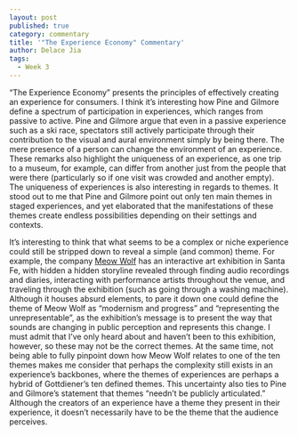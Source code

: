 ```yaml
---
layout: post
published: true
category: commentary
title: '"The Experience Economy" Commentary'
author: Delace Jia
tags:
  - Week 3
---
```

“The Experience Economy” presents the principles of effectively creating an experience for consumers. I think it’s interesting how Pine and Gilmore define a spectrum of participation in experiences, which ranges from passive to active. Pine and Gilmore argue that even in a passive experience such as a ski race, spectators still actively participate through their contribution to the visual and aural environment simply by being there. The mere presence of a person can change the environment of an experience. These remarks also highlight the uniqueness of an experience, as one trip to a museum, for example, can differ from another just from the people that were there (particularly so if one visit was crowded and another empty). The uniqueness of experiences is also interesting in regards to themes. It stood out to me that Pine and Gilmore point out only ten main themes in staged experiences, and yet elaborated that the manifestations of these themes create endless possibilities depending on their settings and contexts. 

It’s interesting to think that what seems to be a complex or niche experience could still be stripped down to reveal a simple (and common) theme. For example, the company [Meow Wolf](https://meowwolf.com/visit/santa-fe/about) has an interactive art exhibition in Santa Fe, with hidden a hidden storyline revealed through finding audio recordings and diaries, interacting with performance artists throughout the venue, and traveling through the exhibition (such as going through a washing machine). Although it houses absurd elements, to pare it down one could define the theme of Meow Wolf as “modernism and progress” and “representing the unrepresentable”, as the exhibition’s message is to present the way that sounds are changing in public perception and represents this change. I must admit that I’ve only heard about and haven’t been to this exhibition, however, so these may not be the correct themes. At the same time, not being able to fully pinpoint down how Meow Wolf relates to one of the ten themes makes me consider that perhaps the complexity still exists in an experience’s backbones, where the themes of experiences are perhaps a hybrid of Gottdiener’s ten defined themes. This uncertainty also ties to Pine and Gilmore’s statement that themes “needn’t be publicly articulated.” Although the creators of an experience have a theme they present in their experience, it doesn’t necessarily have to be the theme that the audience perceives. 

